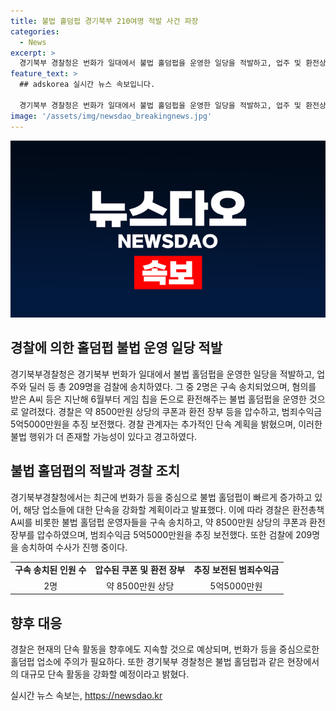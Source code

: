 ```yaml
---
title: 불법 홀덤펍 경기북부 210여명 적발 사건 파장
categories:
  - News
excerpt: >
  경기북부 경찰청은 번화가 일대에서 불법 홀덤펍을 운영한 일당을 적발하고, 업주 및 환전상 등 209명을 검찰에 송치했다. 구속된 2명은 혐의를 받으며, 약 8500만원 상당의 쿠폰과 5억5000만원의 범죄수익금이 압수되었다. 경찰은 유사한 불법행위가 더 있을 것으로 예상되어 단속을 계획하고 있다.
feature_text: >
  ## adskorea 실시간 뉴스 속보입니다.

  경기북부 경찰청은 번화가 일대에서 불법 홀덤펍을 운영한 일당을 적발하고, 업주 및 환전상 등 209명을 검찰에 송치했다. 구속된 2명은 혐의를 받으며, 약 8500만원 상당의 쿠폰과 5억5000만원의 범죄수익금이 압수되었다. 경찰은 유사한 불법행위가 더 있을 것으로 예상되어 단속을 계획하고 있다.
image: '/assets/img/newsdao_breakingnews.jpg'
---
```


<p><img src="/assets/img/newsdao_breakingnews.jpg" alt="adskorea 속보" /></p>

<h2 data-ke-size="size26">경찰에 의한 홀덤펍 불법 운영 일당 적발</h2>

<p data-ke-size="size16">경기북부경찰청은 경기북부 번화가 일대에서 불법 홀덤펍을 운영한 일당을 적발하고, 업주와 딜러 등 총 209명을 검찰에 송치하였다. 그 중 2명은 구속 송치되었으며, 혐의를 받은 A씨 등은 지난해 6월부터 게임 칩을 돈으로 환전해주는 불법 홀덤펍을 운영한 것으로 알려졌다. 경찰은 약 8500만원 상당의 쿠폰과 환전 장부 등을 압수하고, 범죄수익금 5억5000만원을 추징 보전했다. 경찰 관계자는 추가적인 단속 계획을 밝혔으며, 이러한 불법 행위가 더 존재할 가능성이 있다고 경고하였다.</p>

<h2 data-ke-size="size26">불법 홀덤펍의 적발과 경찰 조치</h2>

<p data-ke-size="size16">경기북부경찰청에서는 최근에 번화가 등을 중심으로 불법 홀덤펍이 빠르게 증가하고 있어, 해당 업소들에 대한 단속을 강화할 계획이라고 발표했다. 이에 따라 경찰은 환전총책 A씨를 비롯한 불법 홀덤펍 운영자들을 구속 송치하고, 약 8500만원 상당의 쿠폰과 환전 장부를 압수하였으며, 범죄수익금 5억5000만원을 추징 보전했다. 또한 검찰에 209명을 송치하여 수사가 진행 중이다.</p>

<table>
  <tr>
    <td style="text-align: center; height: 17px;"><b>구속 송치된 인원 수</b></td>
    <td style="text-align: center; height: 17px;"><b>압수된 쿠폰 및 환전 장부</b></td>
    <td style="text-align: center; height: 17px;"><b>추징 보전된 범죄수익금</b></td>
  </tr>
  <tr>
    <td style="text-align: center; height: 17px;">2명</td>
    <td style="text-align: center; height: 17px;">약 8500만원 상당</td>
    <td style="text-align: center; height: 17px;">5억5000만원</td>
  </tr>
</table>

<h2 data-ke-size="size26">향후 대응</h2>

<p data-ke-size="size16">경찰은 현재의 단속 활동을 향후에도 지속할 것으로 예상되며, 번화가 등을 중심으로한 홀덤펍 업소에 주의가 필요하다. 또한 경기북부 경찰청은 불법 홀덤펍과 같은 현장에서의 대규모 단속 활동을 강화할 예정이라고 밝혔다.</p>
실시간 뉴스 속보는, <a href="https://newsdao.kr" rel="dofollow">https://newsdao.kr</a>


